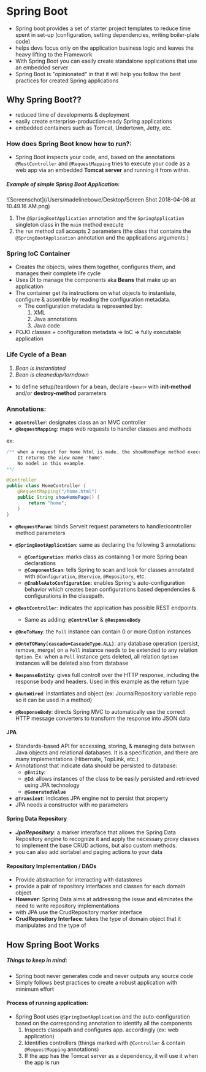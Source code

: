 # Spring Boot
* Spring boot provides a set of starter project templates to reduce time spent in set-up (configuration, setting dependencies, writing boiler-plate code)
* helps devs focus only on the application business logic and leaves the heavy lifting to the Framework
* With Spring Boot you can easily create standalone applications that use an embedded server
* Spring Boot is "opinionated" in that it will help you follow the best practices for created Spring applications

## Why Spring Boot??
* reduced time of developments & deployment
* easily create enterprise-production-ready Spring applications
* embedded containers such as Tomcat, Undertown, Jetty, etc.

### How does Spring Boot know how to run?:
* Spring Boot inspects your code, and, based on the annotations `@RestController` and `@RequestMapping` tries to execute your code as a web app via an embedded **Tomcat server** and running it from within.

##### Example of simple Spring Boot Application:

![Screenschot](/Users/madelinebowe/Desktop/Screen Shot 2018-04-08 at 10.49.16 AM.png)
 
1. The `@SpringBootApplication` annotation and the `SpringApplication` singleton class in the `main` method execute
2. the `run` method call accepts 2 parameters (the class that contains the `@SpringBootApplication` annotation and the applications arguments.)

### Spring IoC Container
* Creates the objects, wires them together, configures them, and manages their complete life cycle
* Uses DI to manage the components aka **Beans** that make up an application
* The container get its instructions on what objects to instantiate, configure & assemble by reading the configuration metadata.
	* The configuration metadata is represented by:
		1. XML
		2. Java annotations
		3. Java code
* POJO classes + configuration metadata => IoC => fully executable application

### Life Cycle of a Bean
1. _Bean is instantiated_
2. _Bean is cleanedup/torndown_

* to define setup/teardown for a bean, declare `<bean>` with **init-method** and/or **destroy-method** parameters


### Annotations:
* **`@Controller`**: designates class an an MVC controller
* **`@RequestMapping`**: maps web requests to handler classes and methods

ex:

```java
/** when a request for home.html is made, the showHomePage method executes.
	It returns the view name "home".
	No model in this example.
**/  

@Controller
public class HomeController {
	@RequestMapping("/home.html")
	public String showHomePage() {
		return "home";
	}
}
```

* **`@RequestParam`**: binds Servelt request parameters to handler/controller method parameters
* **`@SpringBootApplication`**: same as declaring the following 3 annotations:
	* **`@Configuration`**: marks class as containng 1 or more Spring bean declarations
	* **`@ComponentScan`**: tells Spring to scan and look for classes annotated with `@Configuration`, `@Service`, `@Repository`, etc.
	* **`@EnableAutoConfiguration`**: enables Spring's auto-configuration behavior which creates bean configurations based dependencies & configurations in the classpath.  
	
* **`@RestController`**: indicates the application has possible REST endpoints.
	* Same as adding: **`@Controller`** & **`@ResponseBody`**
* **`@OneToMany`**: the `Poll` instance can contain 0 or more Option instances
* **`@OnteTOMany(cascade=CascadeType.ALL)`**: any database operation (persist, remove, merge) on a `Poll` instance needs to be extended to any relation `Option`. Ex: when a `Poll` instance gets deleted, all relation `Option` instances will be deleted also from database
* **`ResponseEntity`**: gives full controll over the HTTP response, including the response body and headers. Used in this example as the return type
* **`@AutoWired`**: instantiates and object (ex: JournalRepository variable repo so it can be used in a method)
* **`@ResponseBody`**: directs Spring MVC to automatically use the correct HTTP message converters to transform the response into JSON data

#### JPA
* Standards-based API for accessing, storing, & managing data between Java objects and relational databases. It is a specification, and there are many implementations (Hibernate, TopLink, etc.)
* Annotationst that indicate data should be persisted to database:
	*  **`@Entity`**: 
	*  **`@Id`**: allows instances of the class to be easily persisted and retrieved using JPA technology
	*  **`@GeneratedValue`**
*  **`@Transient`**: indicates JPA engine not to persist that property
*  JPA needs a constructor with no parameters

#### Spring Data Repository
* **_JpaRepository_**: a marker interaface that allows the Spring Data Repository engine to recognize it and apply the necessary proxy classes to implement the base CRUD actions, but also custom methods.
* you can also add sortabel and paging actions to your data 

#### Repository Implementation / DAOs
* Provide abstraction for interacting with datastores
* provide a pair of repository interfaces and classes for each domain object
* **However**: Spring Data aims at addressing the issue and eliminates the need to write repository implementations
* with JPA use the CrudRepository marker interface
* **CrudRepository Interface**: takes the type of domain object that it manipulates and the type of 

## How Spring Boot Works
##### Things to keep in mind:
* Spring boot never generates code and never outputs any source code
* Simply follows best practices to create a robust application with minimum effort

#### Process of running application:
* Spring Boot uses `@SpringBootApplication` and the auto-configuration based on the corresponding annotation to identify all the components
	1. Inspects classpath and configures app. accordingly (ex: web application)
	2. Identifies controllers (things marked with `@Controller` & contain `@RequestMapping` annotations)
	3. If the app has the Tomcat server as a dependency, it will use it when the app is run

